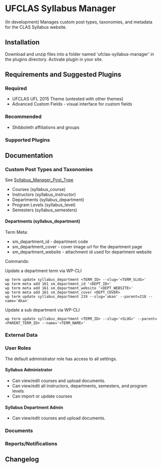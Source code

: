 UFCLAS Syllabus Manager
=======================

(In development) Manages custom post types, taxonomies, and metadata for the CLAS Syllabus website.

Installation
-------------

Download and unzip files into a folder named 'ufclas-syllabus-manager' in the plugins directory. Activate plugin in your site.


Requirements and Suggested Plugins
-----------------------------------

### Required

- UFCLAS UFL 2015 Theme (untested with other themes)
- Advanced Custom Fields - visual interface for custom fields

### Recommended
- Shibboleth affiliations and groups

### Supported Plugins


Documentation
--------------

### Custom Post Types and Taxonomies

See [Syllabus_Manager_Post_Type](https://github.com/ufclas/ufclas-syllabus-manager/blob/develop/includes/class-syllabus-manager-post-type.php)

- Courses (syllabus_course)
- Instructors (syllabus_instructor)
- Departments (syllabus_department)
- Program Levels (syllabus_level)
- Semesters (syllabus_semesters)

#### Departments (syllabus_department)

Term Meta:

- sm_department_id - department code
- sm_department_cover - cover image url for the department page
- sm_department_website - attachment id used for department website

Commands:

Update a department term via WP-CLI

```
wp term update syllabus_department <TERM_ID> --slug='<TERM_SLUG>'
wp term meta add 161 sm_department_id '<DEPT_ID>'
wp term meta add 161 sm_department_website '<DEPT_WEBSITE>'
wp term meta add 161 sm_department_cover <DEPT_COVER>
wp term update syllabus_department 219 --slug='akan' --parent=218 --name='Akan'
```

Update a sub department via WP-CLI

```
wp term update syllabus_department <TERM_ID> --slug='<SLUG>' --parent=<PARENT_TERM_ID> --name='<TERM_NAME>'
```

### External Data

### User Roles
The default administrator role has access to all settings.

#### Syllabus Administrator
- Can view/edit courses and upload documents.
- Can view/edit all instructors, departments, semesters, and program levels 
- Can import or update courses

#### Syllabus Department Admin
- Can view/edit courses and upload documents.


### Documents

### Reports/Notifications

Changelog
---------



